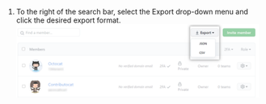 1. To the right of the search bar, select the Export drop-down menu and click the desired export format. ![Screenshot of the export button.](/assets/images/help/organizations/people-tab-export.png)
